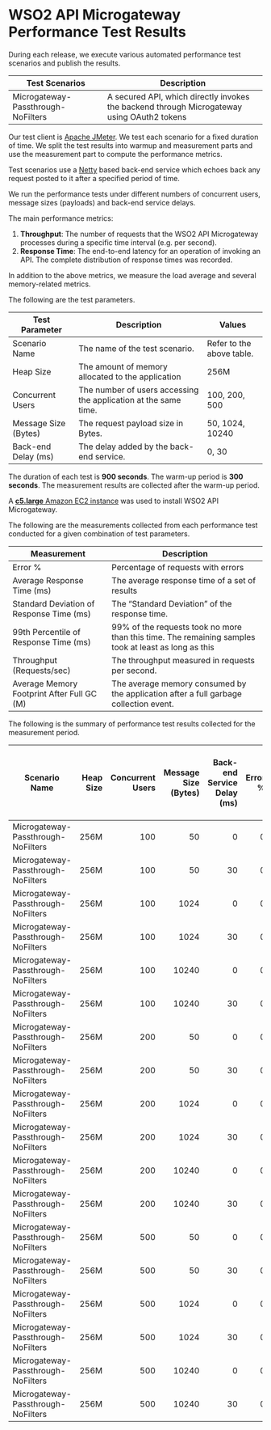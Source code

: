 # WSO2 API Microgateway Performance Test Results

During each release, we execute various automated performance test scenarios and publish the results.

| Test Scenarios | Description |
| --- | --- |
| Microgateway-Passthrough-NoFilters | A secured API, which directly invokes the backend through Microgateway using OAuth2 tokens |

Our test client is [Apache JMeter](https://jmeter.apache.org/index.html). We test each scenario for a fixed duration of
time. We split the test results into warmup and measurement parts and use the measurement part to compute the
performance metrics.

Test scenarios use a [Netty](https://netty.io/) based back-end service which echoes back any request
posted to it after a specified period of time.

We run the performance tests under different numbers of concurrent users, message sizes (payloads) and back-end service
delays.

The main performance metrics:

1. **Throughput**: The number of requests that the WSO2 API Microgateway processes during a specific time interval (e.g. per second).
2. **Response Time**: The end-to-end latency for an operation of invoking an API. The complete distribution of response times was recorded.

In addition to the above metrics, we measure the load average and several memory-related metrics.

The following are the test parameters.

| Test Parameter | Description | Values |
| --- | --- | --- |
| Scenario Name | The name of the test scenario. | Refer to the above table. |
| Heap Size | The amount of memory allocated to the application | 256M |
| Concurrent Users | The number of users accessing the application at the same time. | 100, 200, 500 |
| Message Size (Bytes) | The request payload size in Bytes. | 50, 1024, 10240 |
| Back-end Delay (ms) | The delay added by the back-end service. | 0, 30 |

The duration of each test is **900 seconds**. The warm-up period is **300 seconds**.
The measurement results are collected after the warm-up period.

A [**c5.large** Amazon EC2 instance](https://aws.amazon.com/ec2/instance-types/) was used to install WSO2 API Microgateway.

The following are the measurements collected from each performance test conducted for a given combination of
test parameters.

| Measurement | Description |
| --- | --- |
| Error % | Percentage of requests with errors |
| Average Response Time (ms) | The average response time of a set of results |
| Standard Deviation of Response Time (ms) | The “Standard Deviation” of the response time. |
| 99th Percentile of Response Time (ms) | 99% of the requests took no more than this time. The remaining samples took at least as long as this |
| Throughput (Requests/sec) | The throughput measured in requests per second. |
| Average Memory Footprint After Full GC (M) | The average memory consumed by the application after a full garbage collection event. |

The following is the summary of performance test results collected for the measurement period.

|  Scenario Name | Heap Size | Concurrent Users | Message Size (Bytes) | Back-end Service Delay (ms) | Error % | Throughput (Requests/sec) | Average Response Time (ms) | Standard Deviation of Response Time (ms) | 99th Percentile of Response Time (ms) | WSO2 API Microgateway GC Throughput (%) | Average WSO2 API Microgateway Memory Footprint After Full GC (M) |
|---|---:|---:|---:|---:|---:|---:|---:|---:|---:|---:|---:|
|  Microgateway-Passthrough-NoFilters | 256M | 100 | 50 | 0 | 0 | 5957.06 | 16.75 | 10.63 | 54 | 94.32 | 27.335 |
|  Microgateway-Passthrough-NoFilters | 256M | 100 | 50 | 30 | 0 | 3068.41 | 32.55 | 2.8 | 43 | 97.11 | 20.273 |
|  Microgateway-Passthrough-NoFilters | 256M | 100 | 1024 | 0 | 0 | 5454.73 | 18.28 | 9.74 | 50 | 94.72 | 20.323 |
|  Microgateway-Passthrough-NoFilters | 256M | 100 | 1024 | 30 | 0 | 3051.49 | 32.73 | 2.75 | 43 | 97.07 | 20.304 |
|  Microgateway-Passthrough-NoFilters | 256M | 100 | 10240 | 0 | 0 | 2531.26 | 39.41 | 10.9 | 71 | 97.07 | 22.241 |
|  Microgateway-Passthrough-NoFilters | 256M | 100 | 10240 | 30 | 0 | 2307.7 | 43.25 | 6.64 | 63 | 97.23 | 20.303 |
|  Microgateway-Passthrough-NoFilters | 256M | 200 | 50 | 0 | 0 | 5730.62 | 34.83 | 21.83 | 111 | 89.51 | 34.4 |
|  Microgateway-Passthrough-NoFilters | 256M | 200 | 50 | 30 | 0 | 4778.53 | 41.79 | 8.82 | 70 | 91.82 | 24.065 |
|  Microgateway-Passthrough-NoFilters | 256M | 200 | 1024 | 0 | 0 | 5363.86 | 37.21 | 20.42 | 106 | 89.76 | 32.907 |
|  Microgateway-Passthrough-NoFilters | 256M | 200 | 1024 | 30 | 0 | 4569.47 | 43.7 | 9.14 | 72 | 91.92 | 20.265 |
|  Microgateway-Passthrough-NoFilters | 256M | 200 | 10240 | 0 | 0 | 2548.66 | 78.32 | 27.48 | 151 | 94.19 | 20.275 |
|  Microgateway-Passthrough-NoFilters | 256M | 200 | 10240 | 30 | 0 | 2413.89 | 82.73 | 16.89 | 128 | 94.58 | 20.261 |
|  Microgateway-Passthrough-NoFilters | 256M | 500 | 50 | 0 | 0 | 4221.7 | 118.28 | 54.12 | 335 | 72.51 | 54.285 |
|  Microgateway-Passthrough-NoFilters | 256M | 500 | 50 | 30 | 0 | 4240.83 | 117.75 | 39.45 | 293 | 73.66 | 54.102 |
|  Microgateway-Passthrough-NoFilters | 256M | 500 | 1024 | 0 | 0 | 4032.41 | 123.87 | 56.18 | 349 | 72.57 | 55.449 |
|  Microgateway-Passthrough-NoFilters | 256M | 500 | 1024 | 30 | 0 | 4102.04 | 121.75 | 41.13 | 303 | 73.11 | 55.259 |
|  Microgateway-Passthrough-NoFilters | 256M | 500 | 10240 | 0 | 0 | 2178.95 | 229.25 | 81.73 | 497 | 81.2 | 58.444 |
|  Microgateway-Passthrough-NoFilters | 256M | 500 | 10240 | 30 | 0 | 2168.52 | 230.4 | 72.21 | 479 | 81.35 | 58.152 |
